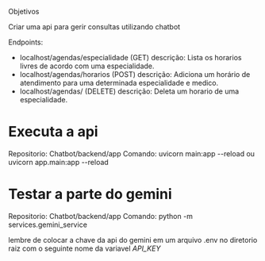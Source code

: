 Objetivos

Criar uma api para gerir consultas utilizando chatbot

Endpoints:
- localhost/agendas/especialidade (GET)
    descrição:
        Lista os horarios livres de acordo com uma especialidade.
- localhost/agendas/horarios (POST)
    descrição:
        Adiciona um horário de atendimento para uma determinada especialidade e medico.
- localhost/agendas/ (DELETE)
    descrição: 
        Deleta um horario de uma especialidade.

# Executa a api
Repositorio: Chatbot/backend/app
Comando:
uvicorn main:app --reload
ou
uvicorn app.main:app --reload

# Testar a parte do gemini
Repositorio: Chatbot/backend/app 
Comando: python -m services.gemini_service

lembre de colocar a chave da api do gemini em um arquivo .env no diretorio raiz com o seguinte nome da variavel *API_KEY*